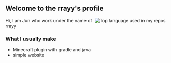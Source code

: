 ## Welcome to the rrayy's profile
<img align="right" src="https://github-readme-stats.vercel.app/api/top-langs/?username=rrayy-25809&layout=compact&hide_title=1&card_width=300" alt="Top language used in my repos"/>
Hi, I am Jun who work under the name of rrayy


### What I usually make
- Minecraft plugin with gradle and java
- simple website 
